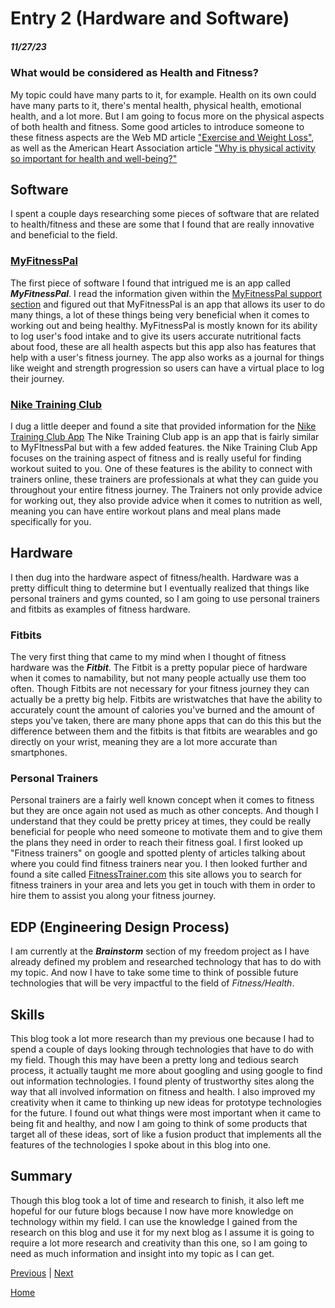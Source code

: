 # Entry 2 (Hardware and Software)
##### 11/27/23

### What would be considered as Health and Fitness?

My topic could have many parts to it, for example. Health on its own could have many parts to it, there's mental health, physical health, emotional health, and a lot more. But I am going to focus more on the physical aspects of both health and fitness. Some good articles to introduce someone to these fitness aspects are the Web MD article ["Exercise and Weight Loss"](https://www.webmd.com/fitness-exercise/exercise-weight-control), as well as the American Heart Association article ["Why is physical activity so important for health and well-being?"](https://www.heart.org/en/healthy-living/fitness/fitness-basics/why-is-physical-activity-so-important-for-health-and-wellbeing)

## Software 

I spent a couple days researching some pieces of software that are related to health/fitness and these are some that I found that are really innovative and beneficial to the field.

### [MyFitnessPal](https://www.myfitnesspal.com)

The first piece of software I found that intrigued me is an app called **_MyFitnessPal_**. I read the information given within the [MyFitnessPal support section](https://support.myfitnesspal.com/hc/en-us/articles/360032626011-How-does-MyFitnessPal-work-) and figured out that MyFitnessPal is an app that allows its user to do many things, a lot of these things being very beneficial when it comes to working out and being healthy. MyFitnessPal is mostly known for its ability to log user's food intake and to give its users accurate nutritional facts about food, these are all health aspects but this app also has features that help with a user's fitness journey. The app also works as a journal for things like weight and strength progression so users can have a virtual place to log their journey. 

### [Nike Training Club](https://www.nike.com/ntc-app)

I dug a little deeper and found a site that provided information for the [Nike Training Club App](https://www.nike.com/ntc-app)  The Nike Training Club app is an app that is fairly similar to MyFItnessPal but with a few added features. the Nike Training Club App focuses on the training aspect of fitness and is really useful for finding workout suited to you. One of these features is the ability to connect with trainers online, these trainers are professionals at what they can guide you throughout your entire fitness journey. The Trainers not only provide advice for working out, they also provide advice when it comes to nutrition as well, meaning you can have entire workout plans and meal plans made specifically for you.

## Hardware

I then dug into the hardware aspect of fitness/health. Hardware was a pretty difficult thing to determine but I eventually realized that things like personal trainers and gyms counted, so I am going to use personal trainers and fitbits as examples of fitness hardware. 

### Fitbits 

The very first thing that came to my mind when I thought of fitness hardware was the _**Fitbit**_. The Fitbit is a pretty popular piece of hardware when it comes to namability, but not many people actually use them too often. Though Fitbits are not necessary for your fitness journey they can actually be a pretty big help. Fitbits are wristwatches that have the ability to accurately count the amount of calories you've burned and the amount of steps you've taken, there are many phone apps that can do this this but the difference between them and the fitbits is that fitbits are wearables and go directly on your wrist, meaning they are a lot more accurate than smartphones. 

### Personal Trainers

Personal trainers are a fairly well known concept when it comes to fitness but they are once again not used as much as other concepts. And though I understand that they could be pretty pricey at times, they could be really beneficial for people who need someone to motivate them and to give them the plans they need in order to reach their fitness goal. I first looked up "Fitness trainers" on google and spotted plenty of articles talking about where you could find fitness trainers near you. I then looked further and found a site called [FitnessTrainer.com](https://fitnesstrainer.com/) this site allows you to search for fitness trainers in your area and lets you get in touch with them in order to hire them to assist you along your fitness journey.

## EDP (Engineering Design Process)

I am currently at the **_Brainstorm_** section of my freedom project as I have already defined my problem and researched technology that has to do with my topic. And now I have to take some time to think of possible future technologies that will be very impactful to the field of *Fitness/Health*.

## Skills

This blog took a lot more research than my previous one because I had to spend a couple of days looking through technologies that have to do with my field. Though this may have been a pretty long and tedious search process, it actually taught me more about googling and using google to find out information technologies. I found plenty of trustworthy sites along the way that all involved information on fitness and health. I also improved my creativity when it came to thinking up new ideas for prototype technologies for the future. I found out what things were most important when it came to being fit and healthy, and now I am going to think of some products that target all of these ideas, sort of like a fusion product that implements all the features of the technologies I spoke about in this blog into one. 

## Summary

Though this blog took a lot of time and research to finish, it also left me hopeful for our future blogs because I now have more knowledge on technology within my field. I can use the knowledge I gained from the research on this blog and use it for my next blog as I assume it is going to require a lot more research and creativity than this one, so I am going to need as much information and insight into my topic as I can get.













[Previous](entry01.md) | [Next](entry03.md)

[Home](../README.md)
